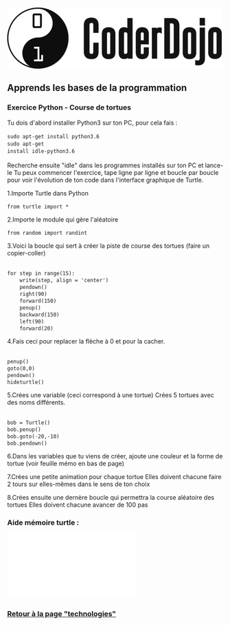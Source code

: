 ![Logo CoderDojo](./images/coderdojo-logo.png)

## Apprends les bases de la programmation

###  Exercice Python - Course de tortues

Tu dois d'abord installer Python3 sur ton PC, pour cela fais :

<code>sudo apt-get install python3.6</code><br/>
<code>sudo apt-get install idle-python3.6</code><br/>
<br/>
 Recherche ensuite "idle" dans les programmes installés sur ton PC et lance-le
 Tu peux commencer l'exercice, tape ligne par ligne et boucle par boucle pour voir l'évolution de ton code dans l'interface graphique de Turtle.

1.Importe Turtle dans Python

<pre><code>from turtle import *</code></pre>

2.Importe le module qui gère l'aléatoire

<pre><code>from random import randint</code></pre>

3.Voici la boucle qui sert à créer la piste de course des tortues (faire un copier-coller)

<pre><code>
for step in range(15):
    write(step, align = 'center')
    pendown()
    right(90)
    forward(150)
    penup()
    backward(150)
    left(90)
    forward(20)
</code></pre>

4.Fais ceci pour replacer la flèche à 0 et pour la cacher.

<pre><code>
penup()
goto(0,0)
pendown()
hideturtle()
</code></pre>

5.Crées une variable (ceci correspond à une tortue)
  Crées 5 tortues avec des noms différents.
  
<pre><code>  
bob = Turtle()
bob.penup()
bob.goto(-20,-10)
bob.pendown()
</code></pre>

6.Dans les variables que tu viens de créer, ajoute une couleur et la forme de tortue 
  (voir feuille mémo en bas de page)

7.Crées une petite animation pour chaque tortue
  Elles doivent chacune faire 2 tours sur elles-mêmes dans le sens de ton choix

8.Crées ensuite une dernère boucle qui permettra la course aléatoire des tortues
  Elles doivent chacune avancer de 100 pas


### Aide mémoire turtle :

![PDF aide mémoire Turtle](./images/python/turtle.pdf)

### [Retour à la page "technologies"](https://github.com/PaulineRoppe/CoderDojo-Workshop/blob/master/technologies.md)
